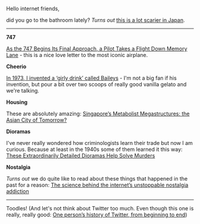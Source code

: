 Hello internet friends,

did you go to the bathroom lately? *Turns out* [this is a lot scarier in Japan](http://www.atlasobscura.com/articles/japans-bathroom-ghosts).

---

**747**

[As the 747 Begins Its Final Approach, a Pilot Takes a Flight Down Memory Lane](https://www.nytimes.com/2017/10/10/travel/747-airplane-jet-pilot.html) - this is a nice love letter to the most iconic airplane.

**Cheerio**

[In 1973, I invented a ‘girly drink’ called Baileys](https://www.irishtimes.com/culture/books/in-1973-i-invented-a-girly-drink-called-baileys-1.3240945) - I'm not a big fan if his invention, but pour a bit over two scoops of really good vanilla gelato and we're talking.

**Housing**

These are absolutely amazing: [Singapore’s Metabolist Megastructures: the Asian City of Tomorrow?](https://www.failedarchitecture.com/singapores-metabolist-megastructures-the-asian-city-of-tomorrow/) 

**Dioramas**

I've never really wondered how criminologists learn their trade but now I am curious. Because at least in the 1940s some of them learned it this way: [These Extraordinarily Detailed Dioramas Help Solve Murders](https://www.fastcodesign.com/90146420/these-extraordinarily-detailed-diaramas-help-solve-murders)

**Nostalgia**

*Turns out* we do quite like to read about these things that happened in the past for a reason: [The science behind the internet’s unstoppable nostalgia addiction](http://www.wired.co.uk/article/nostalgia-technology-timehop-spotify-time-capsule)

---

Toodles! (And let's not think about Twitter too much. Even though this one is really, really good: [One person’s history of Twitter, from beginning to end](https://medium.com/@monteiro/one-persons-history-of-twitter-from-beginning-to-end-5b41abed6c20))